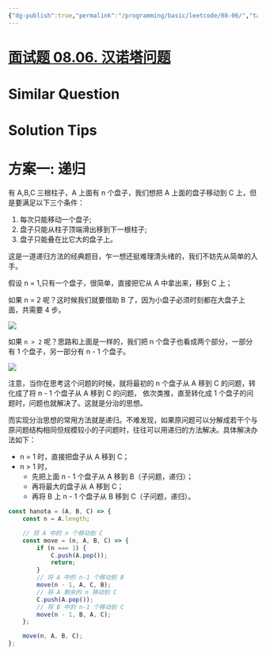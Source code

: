 ```yaml
---
{"dg-publish":true,"permalink":"/programming/basic/leetcode/08-06/","tags":["leetcode/recursive/partition","leetcode/unsolved"]}
---
```



# [面试题 08.06. 汉诺塔问题](https://leetcode.cn/problems/hanota-lcci/)

# Similar Question

# Solution Tips

# 方案一: 递归

有 A,B,C 三根柱子，A 上面有 n 个盘子，我们想把 A 上面的盘子移动到 C 上，但是要满足以下三个条件：

1. 每次只能移动一个盘子;
2. 盘子只能从柱子顶端滑出移到下一根柱子;
3. 盘子只能叠在比它大的盘子上。

这是一道递归方法的经典题目，乍一想还挺难理清头绪的，我们不妨先从简单的入手。

假设 n = 1,只有一个盘子，很简单，直接把它从 A 中拿出来，移到 C 上；

如果 n = 2 呢？这时候我们就要借助 B 了，因为小盘子必须时刻都在大盘子上面，共需要 4 步。

![](https://pic.leetcode-cn.com/f6f3b97651247c9ff846f115e1866ab364b1c0e265fd51689ddd6a8ca1758482-0806.gif)

如果 `n > 2` 呢？思路和上面是一样的，我们把 n 个盘子也看成两个部分，一部分有 1 个盘子，另一部分有 n - 1 个盘子。

![](https://pic.leetcode-cn.com/3bffd1a1faf4323a92b659e37d7e2cd6c79fe074602b2977f4a7931fe82bbb13-08061.gif)

注意，当你在思考这个问题的时候，就将最初的 n 个盘子从 A 移到 C 的问题，转化成了将 n - 1 个盘子从 A 移到 C 的问题， 依次类推，直至转化成 1 个盘子的问题时，问题也就解决了。这就是分治的思想。

而实现分治思想的常用方法就是递归。不难发现，如果原问题可以分解成若干个与原问题结构相同但规模较小的子问题时，往往可以用递归的方法解决。具体解决办法如下：

- n = 1 时，直接把盘子从 A 移到 C；
- n > 1 时，
	- 先把上面 n - 1 个盘子从 A 移到 B（子问题，递归）；
	- 再将最大的盘子从 A 移到 C；
	- 再将 B 上 n - 1 个盘子从 B 移到 C（子问题，递归）。

```js
const hanota = (A, B, C) => {
    const n = A.length;

    // 将 A 中的 n 个移动到 C
    const move = (n, A, B, C) => {
        if (n === 1) {
            C.push(A.pop());
            return;
        }
        // 将 A 中的 n-1 个移动到 B
        move(n - 1, A, C, B);
        // 将 A 剩余的 n 移动到 C
        C.push(A.pop());
        // 将 B 中的 n-1 个移动到 C
        move(n - 1, B, A, C);
    };

    move(n, A, B, C);
};
```

